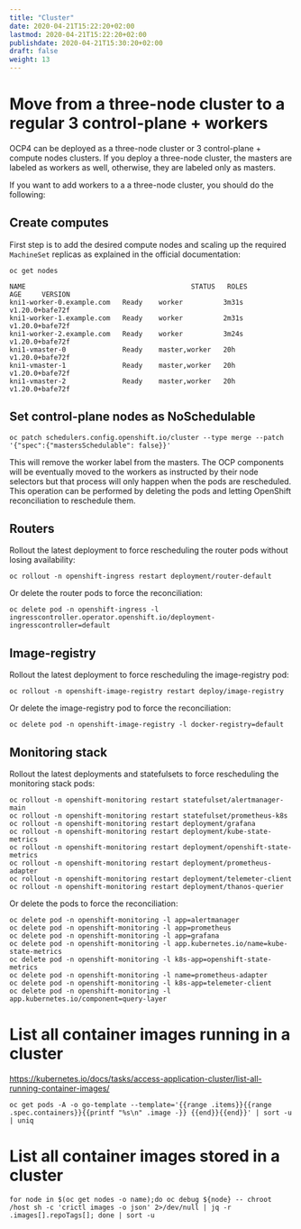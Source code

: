 ```yaml
---
title: "Cluster"
date: 2020-04-21T15:22:20+02:00
lastmod: 2020-04-21T15:22:20+02:00
publishdate: 2020-04-21T15:30:20+02:00
draft: false
weight: 13
---
```


# Move from a three-node cluster to a regular 3 control-plane + workers

OCP4 can be deployed as a three-node cluster or 3 control-plane + compute nodes clusters.
If you deploy a three-node cluster, the masters are labeled as workers as well, otherwise, they are labeled only as masters.

If you want to add workers to a a three-node cluster, you should do the following:

## Create computes

First step is to add the desired compute nodes and scaling up the required
`MachineSet` replicas as explained in the official documentation:

```
oc get nodes

NAME                                         STATUS   ROLES           AGE     VERSION
kni1-worker-0.example.com   Ready    worker          3m31s   v1.20.0+bafe72f
kni1-worker-1.example.com   Ready    worker          2m31s   v1.20.0+bafe72f
kni1-worker-2.example.com   Ready    worker          3m24s   v1.20.0+bafe72f
kni1-vmaster-0              Ready    master,worker   20h     v1.20.0+bafe72f
kni1-vmaster-1              Ready    master,worker   20h     v1.20.0+bafe72f
kni1-vmaster-2              Ready    master,worker   20h     v1.20.0+bafe72f
```

## Set control-plane nodes as NoSchedulable

```
oc patch schedulers.config.openshift.io/cluster --type merge --patch '{"spec":{"mastersSchedulable": false}}'
```

This will remove the worker label from the masters. The OCP components will be eventually moved to the workers as instructed by their node selectors but that process will only happen when the pods are rescheduled. This operation can be performed by deleting the pods and letting OpenShift reconciliation to reschedule them.

## Routers

Rollout the latest deployment to force rescheduling the router pods without losing availability:

```
oc rollout -n openshift-ingress restart deployment/router-default
```

Or delete the router pods to force the reconciliation:

```
oc delete pod -n openshift-ingress -l ingresscontroller.operator.openshift.io/deployment-ingresscontroller=default
```

## Image-registry

Rollout the latest deployment to force rescheduling the image-registry pod:

```
oc rollout -n openshift-image-registry restart deploy/image-registry
```

Or delete the image-registry pod to force the reconciliation:

```
oc delete pod -n openshift-image-registry -l docker-registry=default
```

## Monitoring stack

Rollout the latest deployments and statefulsets to force rescheduling the monitoring stack pods:

```
oc rollout -n openshift-monitoring restart statefulset/alertmanager-main
oc rollout -n openshift-monitoring restart statefulset/prometheus-k8s
oc rollout -n openshift-monitoring restart deployment/grafana
oc rollout -n openshift-monitoring restart deployment/kube-state-metrics
oc rollout -n openshift-monitoring restart deployment/openshift-state-metrics
oc rollout -n openshift-monitoring restart deployment/prometheus-adapter
oc rollout -n openshift-monitoring restart deployment/telemeter-client
oc rollout -n openshift-monitoring restart deployment/thanos-querier
```

Or delete the pods to force the reconciliation:

```
oc delete pod -n openshift-monitoring -l app=alertmanager
oc delete pod -n openshift-monitoring -l app=prometheus 
oc delete pod -n openshift-monitoring -l app=grafana
oc delete pod -n openshift-monitoring -l app.kubernetes.io/name=kube-state-metrics
oc delete pod -n openshift-monitoring -l k8s-app=openshift-state-metrics 
oc delete pod -n openshift-monitoring -l name=prometheus-adapter 
oc delete pod -n openshift-monitoring -l k8s-app=telemeter-client 
oc delete pod -n openshift-monitoring -l app.kubernetes.io/component=query-layer
```

# List all container images running in a cluster

https://kubernetes.io/docs/tasks/access-application-cluster/list-all-running-container-images/

```
oc get pods -A -o go-template --template='{{range .items}}{{range .spec.containers}}{{printf "%s\n" .image -}} {{end}}{{end}}' | sort -u | uniq
```

# List all container images stored in a cluster

```
for node in $(oc get nodes -o name);do oc debug ${node} -- chroot /host sh -c 'crictl images -o json' 2>/dev/null | jq -r .images[].repoTags[]; done | sort -u
```